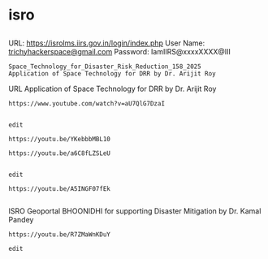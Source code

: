 # isro



##
URL: https://isrolms.iirs.gov.in/login/index.php
User Name: trichyhackerspace@gmail.com
Password: IamIIRS@xxxxXXXX@III




    Space_Technology_for_Disaster_Risk_Reduction_158_2025
    Application of Space Technology for DRR by Dr. Arijit Roy

URL
Application of Space Technology for DRR by Dr. Arijit Roy




```
https://www.youtube.com/watch?v=aU7QlG7DzaI


edit

https://youtu.be/YKebbbMBL10
```




```
https://youtu.be/a6C8fLZSLeU


edit 

https://youtu.be/A5INGF07fEk


```


ISRO Geoportal BHOONIDHI for supporting Disaster Mitigation by Dr. Kamal Pandey

```
https://youtu.be/R7ZMaWnKDuY

edit


```